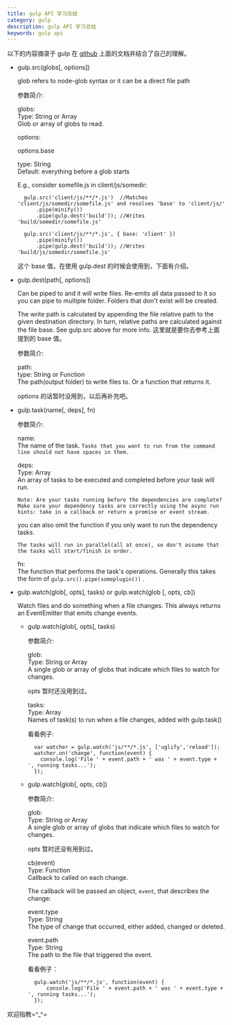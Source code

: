 ```yaml
---
title: gulp API 学习总结
category: gulp
description: gulp API 学习总结
keywords: gulp api
---
```


以下的内容摘录于 gulp 在 [github](https://github.com/gulpjs/gulp/blob/master/docs/API.md) 上面的文档并结合了自己的理解。

- gulp.src(globs[, options])
    
    glob refers to node-glob syntax or it can be a direct file path

    参数简介:
    
    globs:  
    Type: String or Array  
    Glob or array of globs to read.
    
    options: 
    
    options.base
    
    type: String  
    Default: everything before a glob starts
    
    E.g., consider somefile.js in client/js/somedir:
    
        gulp.src('client/js/**/*.js')  //Matches 'client/js/somedir/somefile.js' and resolves 'base' to 'client/js/'
            .pipe(minify())
            .pipe(gulp.dest('build')); //Writes 'build/somedir/somefile.js'
            
        gulp.src('client/js/**/*.js', { base: 'client' })
            .pipe(minify())
            .pipe(gulp.dest('build')); //Writes 'build/js/somedir/somefile.js'
            
    这个 base 值，在使用 gulp.dest 的时候会使用到，下面有介绍。
    
- gulp.dest(path[, options])

    Can be piped to and it will write files. Re-emits all data passed to it so you can pipe to multiple folder. Folders that don't exist will be created.
    
    The write path is calculated by appending the file relative path to the given destination directory. In turn, relative paths are calculated against the file base. See gulp.src above for more info. 这里就是要你去参考上面提到的 base 值。
    
    参数简介:
    
    path:  
    type: String or Function  
    The path(output folder) to write files to. Or a function that returns it.
    
    options 的话暂时没用到，以后再补充吧。
    
- gulp.task(name[, deps], fn)

    参数简介:
    
    name:  
    The name of the task. `Tasks that you want to run from the command line should not have spaces in them.`
    
    deps:  
    Type: Array  
    An array of tasks to be executed and completed before your task will run.
    
    `Note: Are your tasks running before the dependencies are complete? Make sure your dependency tasks are correctly using the async run hints: take in a callback or return a promise or event stream.`
    
    you can also omit the function if you only want to run the dependency tasks.
    
    `The tasks will run in parallel(all at once), so don't assume that the tasks will start/finish in order.`
    
    fn:  
    The function that performs the task's operations. Generally this takes the form of `gulp.src().pipe(someplugin())` .
    
- gulp.watch(glob[, opts], tasks) or gulp.watch(glob [, opts, cb])

    Watch files and do something when a file changes. This always returns an EventEmitter that emits change events.
    
    - gulp.watch(glob[, opts], tasks)
    
        参数简介:
        
        glob:  
        Type: String or Array  
        A single glob or array of globs that indicate which files to watch for changes.
        
        opts 暂时还没用到过。
        
        tasks:  
        Type: Array  
        Names of task(s) to run when a file changes, added with gulp.task()
        
        看看例子:
        
            var watcher = gulp.watch('js/**/*.js', ['uglify','reload']);
            watcher.on('change', function(event) {
              console.log('File ' + event.path + ' was ' + event.type + ', running tasks...');
            });
        
    - gulp.watch(glob[, opts, cb])
    
        参数简介:
        
        glob:  
        Type: String or Array  
        A single glob or array of globs that indicate which files to watch for changes.
        
        opts 暂时还没有用到过。
        
        cb(event)  
        Type: Function  
        Callback to called on each change.
        
        The callback will be passed an object, `event`, that describes the change:
        
        event.type  
        Type: String  
        The type of change that occurred, either added, changed or deleted.
        
        event.path  
        Type: String  
        The path to the file that triggered the event.
        
        看看例子：
        
            gulp.watch('js/**/*.js', function(event) {
                console.log('File ' + event.path + ' was ' + event.type + ', running tasks...');
            });

欢迎指教=^_^=
